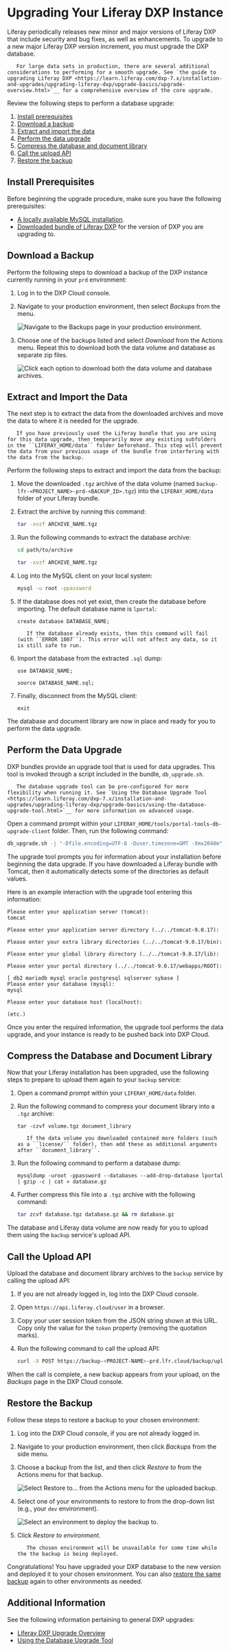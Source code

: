 # Upgrading Your Liferay DXP Instance

Liferay periodically releases new minor and major versions of Liferay DXP that include security and bug fixes, as well as enhancements. To upgrade to a new major Liferay DXP version increment, you must upgrade the DXP database.

```note::
   For large data sets in production, there are several additional considerations to performing for a smooth upgrade. See `the guide to upgrading Liferay DXP <https://learn.liferay.com/dxp-7.x/installation-and-upgrades/upgrading-liferay-dxp/upgrade-basics/upgrade-overview.html>`__ for a comprehensive overview of the core upgrade.
```

Review the following steps to perform a database upgrade:

1. [Install prerequisites](#install-prerequisites)
1. [Download a backup](#download-a-backup)
1. [Extract and import the data](#extract-and-import-the-data)
1. [Perform the data upgrade](#perform-the-data-upgrade)
1. [Compress the database and document library](#compress-the-database-and-document-library)
1. [Call the upload API](#call-the-upload-api)
1. [Restore the backup](#restore-the-backup)

## Install Prerequisites

Before beginning the upgrade procedure, make sure you have the following prerequisites:

* [A locally available MySQL installation](https://dev.mysql.com/doc/mysql-installation-excerpt/5.7/en/).
* [Downloaded bundle of Liferay DXP](https://customer.liferay.com/en_US/downloads) for the version of DXP you are upgrading to.

## Download a Backup

Perform the following steps to download a backup of the DXP instance currently running in your `prd` environment:

1. Log in to the DXP Cloud console.

1. Navigate to your production environment, then select _Backups_ from the menu.

    ![Navigate to the Backups page in your production environment.](./upgrading-your-liferay-dxp-instance/images/01.png)

1. Choose one of the backups listed and select _Download_ from the Actions menu. Repeat this to download both the data volume and database as separate zip files. <!-- Is this common knowledge -- That a "backup" is comprised of a data volume zip and a database zip? Is it explained somewhere? I checked the backup articles and didn't see any reference. We should add that information to the existing backup articles and reference that. -->

    ![Click each option to download both the data volume and database archives.](./upgrading-your-liferay-dxp-instance/images/02.png)

## Extract and Import the Data

The next step is to extract the data from the downloaded archives and move the data to where it is needed for the upgrade.

<!-- Is this admonition needed? I'm confused by it a little bit as well. Can we just say, always start with a new bundle? Don't re-use one? -->
```important::
   If you have previously used the Liferay bundle that you are using for this data upgrade, then temporarily move any existing subfolders in the ``LIFERAY_HOME/data`` folder beforehand. This step will prevent the data from your previous usage of the bundle from interfering with the data from the backup.
```

<!-- this whole section feels long and somewhat askew from performing the upgrade - it's a lot of text to basically just extract and import the database. Really strongly consider heavily revising this section. -->

Perform the following steps to extract and import the data from the backup:

1. Move the downloaded `.tgz` archive of the data volume (named `backup-lfr-<PROJECT_NAME>-prd-<BACKUP_ID>.tgz`) into the `LIFERAY_HOME/data` folder of your Liferay bundle. <!-- Didn't realize I was supposed to have extracted the bundle. -->

1. Extract the archive by running this command:

    ```bash
    tar -xvzf ARCHIVE_NAME.tgz
    ```

1. Run the following commands to extract the database archive:

    ```bash
    cd path/to/archive
    ```

    ```bash
    tar -xvzf ARCHIVE_NAME.tgz
    ```

1. Log into the MySQL client on your local system:

    ```bash
    mysql -u root -ppassword
    ```

1. If the database does not yet exist, then create the database before importing. The default database name is `lportal`:

    ```
    create database DATABASE_NAME;
    ```

    ```note::
       If the database already exists, then this command will fail (with ``ERROR 1007``). This error will not affect any data, so it is still safe to run.
    ```

1. Import the database from the extracted `.sql` dump:

    ```
    use DATABASE_NAME;
    ```

    ```
    source DATABASE_NAME.sql;
    ```

1. Finally, disconnect from the MySQL client:

    ```
    exit
    ```

The database and document library are now in place and ready for you to perform the data upgrade.

## Perform the Data Upgrade

DXP bundles provide an upgrade tool that is used for data upgrades. This tool is invoked through a script included in the bundle, `db_upgrade.sh`.

```note::
   The database upgrade tool can be pre-configured for more flexibility when running it. See `Using the Database Upgrade Tool <https://learn.liferay.com/dxp-7.x/installation-and-upgrades/upgrading-liferay-dxp/upgrade-basics/using-the-database-upgrade-tool.html>`__ for more information on advanced usage.
```

Open a command prompt within your `LIFERAY_HOME/tools/portal-tools-db-upgrade-client` folder. Then, run the following command:

```bash
db_upgrade.sh -j "-Dfile.encoding=UTF-8 -Duser.timezone=GMT -Xmx2048m" -l "output.log"
```

The upgrade tool prompts you for information about your installation before beginning the data upgrade. If you have downloaded a Liferay bundle with Tomcat, then it <!-- may -- we should avoid language that makes us sound uncertain --> automatically detects some of the directories as default values.

Here is an example interaction with the upgrade tool entering this information:

```
Please enter your application server (tomcat):
tomcat

Please enter your application server directory (../../tomcat-9.0.17):

Please enter your extra library directories (../../tomcat-9.0.17/bin):

Please enter your global library directory (../../tomcat-9.0.17/lib):

Please enter your portal directory (../../tomcat-9.0.17/webapps/ROOT):

[ db2 mariadb mysql oracle postgresql sqlserver sybase ]
Please enter your database (mysql):
mysql

Please enter your database host (localhost):

(etc.)
```

Once you enter the required information, the upgrade tool performs the data upgrade, and your instance is ready to be pushed back into DXP Cloud. <!-- This is probably the most critical place to indicate what success looks like. Success message? Completion message? -->

## Compress the Database and Document Library

Now that your Liferay installation has been upgraded, use the following steps to prepare to upload them again to your `backup` service:

1. Open a command prompt within your `LIFERAY_HOME/data` folder.

1. Run the following command to compress your document library into a `.tgz` archive:

    ```
    tar -czvf volume.tgz document_library
    ```

    ```important::
       If the data volume you downloaded contained more folders (such as a ``license/`` folder), then add these as additional arguments after ``document_library``.
    ```

1. Run the following command to perform a database dump:

    ```
    mysqldump -uroot -ppassword --databases --add-drop-database lportal | gzip -c | cat > database.gz
    ```

1. Further compress this file into a `.tgz` archive with the following command:

    ```bash
    tar zcvf database.tgz database.gz && rm database.gz
    ```

The database and Liferay data volume are now ready for you to upload them using the `backup` service's upload API.

## Call the Upload API

Upload the database and document library archives to the `backup` service by calling the upload API:

1. If you are not already logged in, log into the DXP Cloud console.

1. Open `https://api.liferay.cloud/user` in a browser.

1. Copy your user session token from the JSON string shown at this URL. Copy only the value for the `token` property (removing the quotation marks). 

1. Run the following command to call the upload API:

    ```bash
    curl -X POST https://backup-<PROJECT-NAME>-prd.lfr.cloud/backup/upload -H 'Content-Type: multipart/form-data' -H 'Authorization: Bearer <USER-TOKEN>' -F 'database=@/path/to/folder/database.tgz' -F 'volume=@/path/to/folder/volume.tgz'
    ```

<!-- Is there a success message? -->

When the call is complete, a new backup appears from your upload, on the _Backups_ page in the DXP Cloud console.

## Restore the Backup

Follow these steps to restore a backup to your chosen environment:

1. Log into the DXP Cloud console, if you are not already logged in.

1. Navigate to your production environment, then click _Backups_ from the side menu.

1. Choose a backup from the list, and then click _Restore to_ from the Actions menu for that backup.

    ![Select Restore to... from the Actions menu for the uploaded backup.](./upgrading-your-liferay-dxp-instance/images/03.png)

1. Select one of your environments to restore to from the drop-down list (e.g., your `dev` environment).

    ![Select an environment to deploy the backup to.](./upgrading-your-liferay-dxp-instance/images/04.png)

1. Click _Restore to environment_.

    ```note::
       The chosen environment will be unavailable for some time while the the backup is being deployed.
    ```

<!-- Based on the above - so we're saying that restoring from backup / upgrading requires downtime. We should probably not that at the very top - upgrading an environment requires restoring an upgraded database and therefore involves downtime. I'd also want to know if there is a zero downtime way to do an upgrade - because that's one of the next questions I would ask if I put myself in the shoes of someone trying to run a prod and business critical env. We may not be ready to say anything about that - but just a thought to put in your mind as potentially a future iteration of this - or let's say if we find out that you CAN do a zero downtime upgrade using a DR environment, then we should update this article to say so. An example:

Upgrading the liferay service requires a database upgrade and restoring the liferay service using the upgraded database. The process of restoring the upgraded database from backup requires some downtime and we recommend testing your upgrade on the DEV or UAT environments first. Zero downtime upgrades are possible using a DR environment. 

-->

Congratulations! You have upgraded your DXP database to the new version and deployed it to your chosen environment. You can also [restore the same backup](#restore-the-backup) again to other environments as needed.

## Additional Information

See the following information pertaining to general DXP upgrades:

* [Liferay DXP Upgrade Overview](https://learn.liferay.com/dxp-7.x/installation-and-upgrades/upgrading-liferay-dxp/upgrade-basics/upgrade-overview.html)
* [Using the Database Upgrade Tool](https://learn.liferay.com/dxp-7.x/installation-and-upgrades/upgrading-liferay-dxp/upgrade-basics/using-the-database-upgrade-tool.html)
